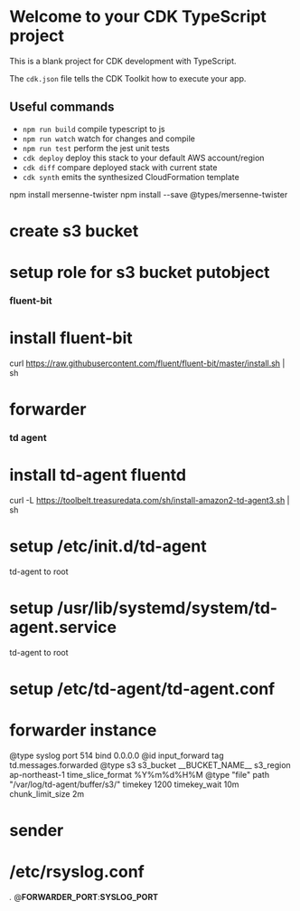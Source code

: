 # Welcome to your CDK TypeScript project

This is a blank project for CDK development with TypeScript.

The `cdk.json` file tells the CDK Toolkit how to execute your app.

## Useful commands

* `npm run build`   compile typescript to js
* `npm run watch`   watch for changes and compile
* `npm run test`    perform the jest unit tests
* `cdk deploy`      deploy this stack to your default AWS account/region
* `cdk diff`        compare deployed stack with current state
* `cdk synth`       emits the synthesized CloudFormation template

npm install mersenne-twister
npm install --save @types/mersenne-twister

# create s3 bucket
# setup role for s3 bucket putobject
### fluent-bit
# install fluent-bit
curl https://raw.githubusercontent.com/fluent/fluent-bit/master/install.sh | sh


# forwarder 
### td agent
# install td-agent fluentd
curl -L https://toolbelt.treasuredata.com/sh/install-amazon2-td-agent3.sh | sh

# setup /etc/init.d/td-agent 
 td-agent to root
# setup  /usr/lib/systemd/system/td-agent.service
 td-agent to root
# setup /etc/td-agent/td-agent.conf

# forwarder instance
<source>
  @type syslog
  port 514
  bind 0.0.0.0
  @id input_forward
  tag td.messages.forwarded
</source>
<match td.messages.syslog.*>
  @type s3
  s3_bucket __BUCKET_NAME__
  s3_region ap-northeast-1
  time_slice_format %Y%m%d%H%M
  <buffer>
    @type "file"
    path "/var/log/td-agent/buffer/s3/"
    timekey 1200
    timekey_wait 10m
    chunk_limit_size 2m
  </buffer>
</match>

# sender
# /etc/rsyslog.conf
*.* @__FORWARDER_PORT__:__SYSLOG_PORT__
